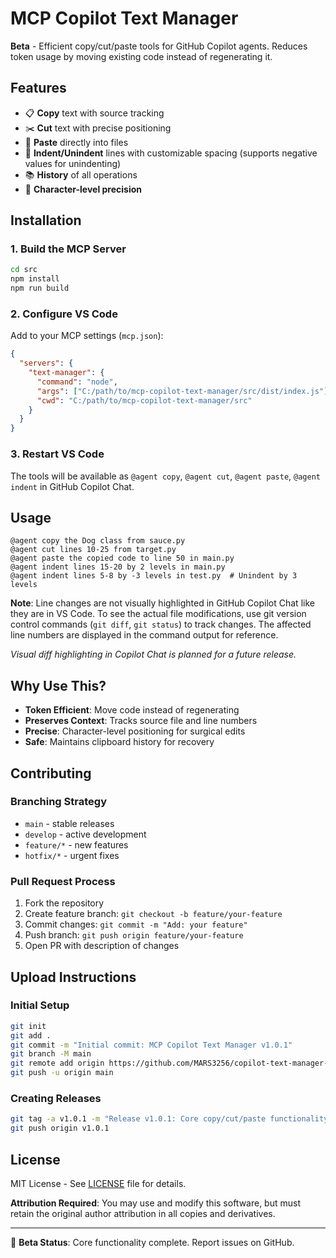 # MCP Copilot Text Manager

**Beta** - Efficient copy/cut/paste tools for GitHub Copilot agents. Reduces token usage by moving existing code instead of regenerating it.

## Features
- 📋 **Copy** text with source tracking
- ✂️ **Cut** text with precise positioning  
- 📝 **Paste** directly into files
- 🔢 **Indent/Unindent** lines with customizable spacing (supports negative values for unindenting)
- 📚 **History** of all operations
- 🎯 **Character-level precision**

## Installation

### 1. Build the MCP Server
```bash
cd src
npm install
npm run build
```

### 2. Configure VS Code
Add to your MCP settings (`mcp.json`):
```json
{
  "servers": {
    "text-manager": {
      "command": "node",
      "args": ["C:/path/to/mcp-copilot-text-manager/src/dist/index.js"],
      "cwd": "C:/path/to/mcp-copilot-text-manager/src"
    }
  }
}
```

### 3. Restart VS Code
The tools will be available as `@agent copy`, `@agent cut`, `@agent paste`, `@agent indent` in GitHub Copilot Chat.

## Usage
```
@agent copy the Dog class from sauce.py
@agent cut lines 10-25 from target.py  
@agent paste the copied code to line 50 in main.py
@agent indent lines 15-20 by 2 levels in main.py
@agent indent lines 5-8 by -3 levels in test.py  # Unindent by 3 levels
```

**Note**: Line changes are not visually highlighted in GitHub Copilot Chat like they are in VS Code. To see the actual file modifications, use git version control commands (`git diff`, `git status`) to track changes. The affected line numbers are displayed in the command output for reference.

*Visual diff highlighting in Copilot Chat is planned for a future release.*

## Why Use This?
- **Token Efficient**: Move code instead of regenerating
- **Preserves Context**: Tracks source file and line numbers
- **Precise**: Character-level positioning for surgical edits
- **Safe**: Maintains clipboard history for recovery

## Contributing

### Branching Strategy
- `main` - stable releases
- `develop` - active development
- `feature/*` - new features
- `hotfix/*` - urgent fixes

### Pull Request Process
1. Fork the repository
2. Create feature branch: `git checkout -b feature/your-feature`
3. Commit changes: `git commit -m "Add: your feature"`
4. Push branch: `git push origin feature/your-feature`
5. Open PR with description of changes

## Upload Instructions

### Initial Setup
```bash
git init
git add .
git commit -m "Initial commit: MCP Copilot Text Manager v1.0.1"
git branch -M main
git remote add origin https://github.com/MARS3256/copilot-text-manager-mcp.git
git push -u origin main
```

### Creating Releases
```bash
git tag -a v1.0.1 -m "Release v1.0.1: Core copy/cut/paste functionality"
git push origin v1.0.1
```

## License
MIT License - See [LICENSE](./LICENSE) file for details.

**Attribution Required**: You may use and modify this software, but must retain the original author attribution in all copies and derivatives.

---
🚧 **Beta Status**: Core functionality complete. Report issues on GitHub.

